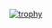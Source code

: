 [![trophy](https://github-profile-trophy.vercel.app/?username=iku55)](https://github.com/ryo-ma/github-profile-trophy)
